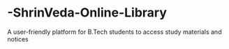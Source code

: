# -ShrinVeda-Online-Library
A user-friendly platform for B.Tech students to access study materials and notices
